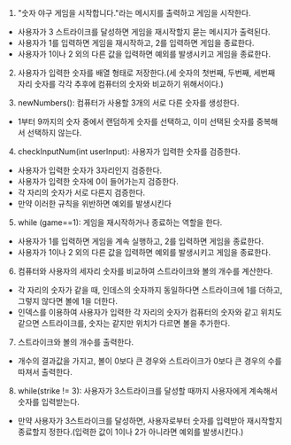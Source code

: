 1. "숫자 야구 게임을 시작합니다."라는 메시지를 출력하고 게임을 시작한다.
- 사용자가 3 스트라이크를 달성하면 게임을 재시작할지 묻는 메시지가 출력된다.
- 사용자가 1를 입력하면 게임을 재시작하고, 2를 입력하면 게임을 종료한다.
- 사용자가 1이나 2 외의 다른 값을 입력하면 예외를 발생시키고 게임을 종료한다.

2. 사용자가 입력한 숫자를 배열 형태로 저장한다.(세 숫자의 첫번째, 두번째, 세번째 자리 숫자를 각각 추후에 컴퓨터의 숫자와 비교하기 위해서이다.)

3. newNumbers(): 컴퓨터가 사용할 3개의 서로 다른 숫자를 생성한다. 
- 1부터 9까지의 숫자 중에서 랜덤하게 숫자를 선택하고, 이미 선택된 숫자를 중복해서 선택하지 않는다.

4. checkInputNum(int userInput): 사용자가 입력한 숫자를 검증한다. 
- 사용자가 입력한 숫자가 3자리인지 검증한다.
- 사용자가 입력한 숫자에 0이 들어가는지 검증한다.
- 각 자리의 숫자가 서로 다른지 검증한다.
- 만약 이러한 규칙을 위반하면 예외를 발생시킨다

5. while (game==1): 게임을 재시작하거나 종료하는 역할을 한다. 
- 사용자가 1를 입력하면 게임을 계속 실행하고, 2를 입력하면 게임을 종료한다.
- 사용자가 1이나 2 외의 다른 값을 입력하면 예외를 발생시키고 게임을 종료한다.

6. 컴퓨터와 사용자의 세자리 숫자를 비교하여 스트라이크와 볼의 개수를 계산한다. 
- 각 자리의 숫자가 같을 때, 인데스의 숫자까지 동일하다면 스트라이크에 1를 더하고, 그렇지 않다면 볼에 1을 더한다.
- 인덱스를 이용하여 사용자가 입력한 각 자리의 숫자가 컴퓨터의 숫자와 같고 위치도 같으면 스트라이크를, 숫자는 같지만 위치가 다르면 볼을 추가한다.

7. 스트라이크와 볼의 개수를 출력한다.
- 개수의 결과값을 가지고, 볼이 0보다 큰 경우와 스트라이크가 0보다 큰 경우의 수를 따져서 출력한다.

8. while(strike != 3): 사용자가 3스트라이크를 달성할 때까지 사용자에게 계속해서 숫자를 입력받는다. 
- 만약 사용자가 3스트라이크를 달성하면, 사용자로부터 숫자를 입력받아 재시작할지 종료할지 정한다.(입력한 값이 1이나 2가 아니라면 예외를 발생시킨다.)


